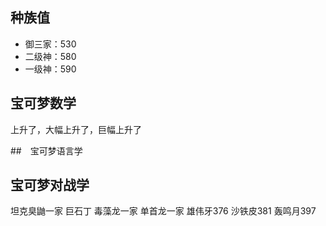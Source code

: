 ## 种族值
- 御三家：530
- 二级神：580
- 一级神：590

## 宝可梦数学
上升了，大幅上升了，巨幅上升了

##　宝可梦语言学


## 宝可梦对战学
坦克臭鼬一家
巨石丁
毒藻龙一家
单首龙一家
雄伟牙376
沙铁皮381
轰鸣月397